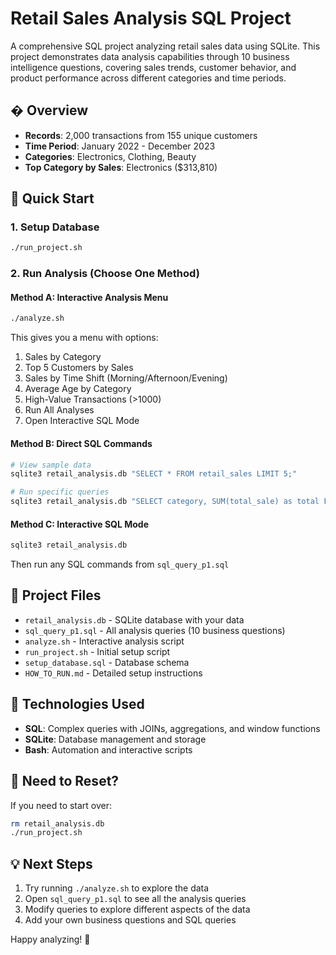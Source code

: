 # Retail Sales Analysis SQL Project

A comprehensive SQL project analyzing retail sales data using SQLite. This project demonstrates data analysis capabilities through 10 business intelligence questions, covering sales trends, customer behavior, and product performance across different categories and time periods.

## � Overview
- **Records**: 2,000 transactions from 155 unique customers
- **Time Period**: January 2022 - December 2023  
- **Categories**: Electronics, Clothing, Beauty
- **Top Category by Sales**: Electronics ($313,810)

## 🚀 Quick Start

### 1. Setup Database
```bash
./run_project.sh
```

### 2. Run Analysis (Choose One Method)

#### Method A: Interactive Analysis Menu
```bash
./analyze.sh
```
This gives you a menu with options:
1. Sales by Category
2. Top 5 Customers by Sales  
3. Sales by Time Shift (Morning/Afternoon/Evening)
4. Average Age by Category
5. High-Value Transactions (>1000)
6. Run All Analyses
7. Open Interactive SQL Mode

#### Method B: Direct SQL Commands
```bash
# View sample data
sqlite3 retail_analysis.db "SELECT * FROM retail_sales LIMIT 5;"

# Run specific queries
sqlite3 retail_analysis.db "SELECT category, SUM(total_sale) as total FROM retail_sales GROUP BY category;"
```

#### Method C: Interactive SQL Mode
```bash
sqlite3 retail_analysis.db
```
Then run any SQL commands from `sql_query_p1.sql`

## 📁 Project Files

- `retail_analysis.db` - SQLite database with your data
- `sql_query_p1.sql` - All analysis queries (10 business questions)
- `analyze.sh` - Interactive analysis script
- `run_project.sh` - Initial setup script
- `setup_database.sql` - Database schema
- `HOW_TO_RUN.md` - Detailed setup instructions

## 🔧 Technologies Used
- **SQL**: Complex queries with JOINs, aggregations, and window functions
- **SQLite**: Database management and storage
- **Bash**: Automation and interactive scripts

## 🔄 Need to Reset?

If you need to start over:
```bash
rm retail_analysis.db
./run_project.sh
```

## 💡 Next Steps

1. Try running `./analyze.sh` to explore the data
2. Open `sql_query_p1.sql` to see all the analysis queries
3. Modify queries to explore different aspects of the data
4. Add your own business questions and SQL queries

Happy analyzing! 🎉

